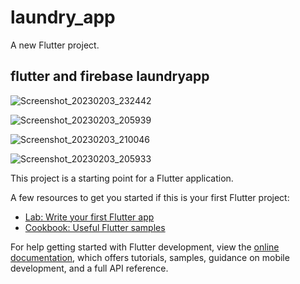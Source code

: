 # laundry_app

A new Flutter project.

## flutter and firebase laundryapp

![Screenshot_20230203_232442](https://user-images.githubusercontent.com/98263086/216705573-fce80e93-f772-49a3-b04b-c9e2a502a831.jpg)

![Screenshot_20230203_205939](https://user-images.githubusercontent.com/98263086/216705587-02030f4b-b3bd-43f3-97c6-9987f74d319a.jpg)

![Screenshot_20230203_210046](https://user-images.githubusercontent.com/98263086/216705595-2840768d-9f25-47eb-ad7a-685081c89b8d.jpg)

![Screenshot_20230203_205933](https://user-images.githubusercontent.com/98263086/216705629-12d704e8-d1be-4439-86b5-8597d49ffcf0.jpg)

This project is a starting point for a Flutter application.

A few resources to get you started if this is your first Flutter project:

- [Lab: Write your first Flutter app](https://docs.flutter.dev/get-started/codelab)
- [Cookbook: Useful Flutter samples](https://docs.flutter.dev/cookbook)

For help getting started with Flutter development, view the
[online documentation](https://docs.flutter.dev/), which offers tutorials,
samples, guidance on mobile development, and a full API reference.
